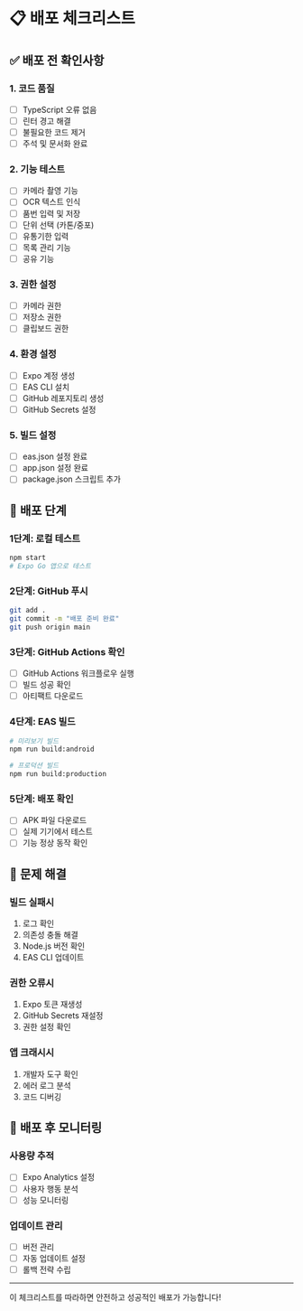 # 📋 배포 체크리스트

## ✅ 배포 전 확인사항

### 1. 코드 품질
- [ ] TypeScript 오류 없음
- [ ] 린터 경고 해결
- [ ] 불필요한 코드 제거
- [ ] 주석 및 문서화 완료

### 2. 기능 테스트
- [ ] 카메라 촬영 기능
- [ ] OCR 텍스트 인식
- [ ] 품번 입력 및 저장
- [ ] 단위 선택 (카톤/중포)
- [ ] 유통기한 입력
- [ ] 목록 관리 기능
- [ ] 공유 기능

### 3. 권한 설정
- [ ] 카메라 권한
- [ ] 저장소 권한
- [ ] 클립보드 권한

### 4. 환경 설정
- [ ] Expo 계정 생성
- [ ] EAS CLI 설치
- [ ] GitHub 레포지토리 생성
- [ ] GitHub Secrets 설정

### 5. 빌드 설정
- [ ] eas.json 설정 완료
- [ ] app.json 설정 완료
- [ ] package.json 스크립트 추가

## 🚀 배포 단계

### 1단계: 로컬 테스트
```bash
npm start
# Expo Go 앱으로 테스트
```

### 2단계: GitHub 푸시
```bash
git add .
git commit -m "배포 준비 완료"
git push origin main
```

### 3단계: GitHub Actions 확인
- [ ] GitHub Actions 워크플로우 실행
- [ ] 빌드 성공 확인
- [ ] 아티팩트 다운로드

### 4단계: EAS 빌드
```bash
# 미리보기 빌드
npm run build:android

# 프로덕션 빌드
npm run build:production
```

### 5단계: 배포 확인
- [ ] APK 파일 다운로드
- [ ] 실제 기기에서 테스트
- [ ] 기능 정상 동작 확인

## 🔧 문제 해결

### 빌드 실패시
1. 로그 확인
2. 의존성 충돌 해결
3. Node.js 버전 확인
4. EAS CLI 업데이트

### 권한 오류시
1. Expo 토큰 재생성
2. GitHub Secrets 재설정
3. 권한 설정 확인

### 앱 크래시시
1. 개발자 도구 확인
2. 에러 로그 분석
3. 코드 디버깅

## 📱 배포 후 모니터링

### 사용량 추적
- [ ] Expo Analytics 설정
- [ ] 사용자 행동 분석
- [ ] 성능 모니터링

### 업데이트 관리
- [ ] 버전 관리
- [ ] 자동 업데이트 설정
- [ ] 롤백 전략 수립

---

이 체크리스트를 따라하면 안전하고 성공적인 배포가 가능합니다! 